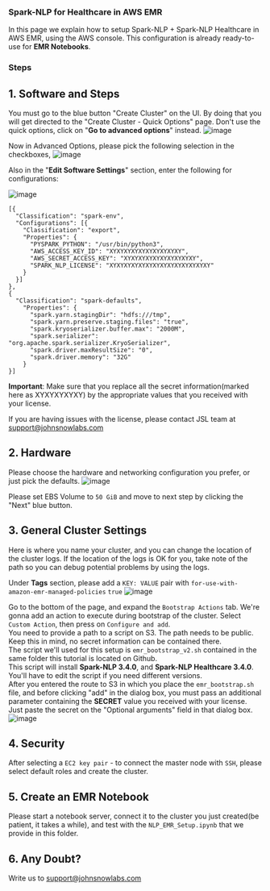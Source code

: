 ### Spark-NLP for Healthcare in AWS EMR

In this page we explain how to setup Spark-NLP + Spark-NLP Healthcare in AWS EMR, using the AWS console. This configuration is already ready-to-use for **EMR Notebooks**.

### Steps
## 1. Software and Steps

You must go to the blue button "Create Cluster" on the UI. By doing that you will get directed to the "Create Cluster - Quick Options" page. Don't use the quick options, click on "**Go to advanced options**" instead. ![image](https://user-images.githubusercontent.com/25952802/156355707-511b08f5-33e2-4ba9-a880-3e241c0c8f93.png)

Now in Advanced Options, please pick the following selection in the checkboxes,
![image](https://user-images.githubusercontent.com/25952802/156355170-56d1ba27-4751-49d3-b929-197ab167e1d4.png)

Also in the "**Edit Software Settings**" section, enter the following for configurations:

![image](https://user-images.githubusercontent.com/25952802/156357280-510009c6-2f12-44c5-9fe0-bd38e4d86838.png)

```
[{
  "Classification": "spark-env",
  "Configurations": [{
    "Classification": "export",
    "Properties": {
      "PYSPARK_PYTHON": "/usr/bin/python3",
      "AWS_ACCESS_KEY_ID": "XYXYXYXYXYXYXYXYXYXY",
      "AWS_SECRET_ACCESS_KEY": "XYXYXYXYXYXYXYXYXYXY", 
      "SPARK_NLP_LICENSE": "XYXYXYXYXYXYXYXYXYXYXYXYXYXY"
    }
  }]
},
{
  "Classification": "spark-defaults",
    "Properties": {
      "spark.yarn.stagingDir": "hdfs:///tmp",
      "spark.yarn.preserve.staging.files": "true",
      "spark.kryoserializer.buffer.max": "2000M",
      "spark.serializer": "org.apache.spark.serializer.KryoSerializer",
      "spark.driver.maxResultSize": "0",
      "spark.driver.memory": "32G"
    }
}]
```
**__Important__**:
Make sure that you replace all the secret information(marked here as XYXYXYXYXY) by the appropriate values that you received with your license.<br/> 

If you are having issues with the license, please contact JSL team at support@johnsnowlabs.com

## 2. Hardware
Please choose the hardware and networking configuration you prefer, or just pick the defaults.
![image](https://user-images.githubusercontent.com/25952802/156357686-820d2c6d-f2c5-47ba-9140-7a60ba11cf6a.png)

Please set EBS Volume to `50 GiB` and move to next step by clicking the "Next" blue button.<br/>

## 3. General Cluster Settings
Here is where you name your cluster, and you can change the location of the cluster logs. If the location of the logs is OK for you, take note of the path so you can debug potential problems by using the logs.<br/>

Under **Tags** section, please add a `KEY: VALUE` pair with `for-use-with-amazon-emr-managed-policies` `true`
![image](https://user-images.githubusercontent.com/25952802/156359265-0e4ed417-9c5d-4301-adc6-4736c6cda225.png)

Go to the bottom of the page, and expand the `Bootstrap Actions` tab. We're gonna add an action to execute during bootstrap of the cluster. Select `Custom Action`, then press on `Configure and add`.<br/>
You need to provide a path to a script on S3. The path needs to be public. Keep this in mind, no secret information can be contained there.<br/>
The script we'll used for this setup is `emr_bootstrap_v2.sh` contained in the same folder this tutorial is located on Github.<br/>
This script will install **Spark-NLP 3.4.0**, and **Spark-NLP Healthcare 3.4.0**. You'll have to edit the script if you need different versions.<br/>
After you entered the route to S3 in which you place the `emr_bootstrap.sh` file, and before clicking "add" in the dialog box, you must pass an additional parameter containing the **SECRET** value you received with your license. Just paste the secret on the "Optional arguments" field in that dialog box.<br/>
![image](https://user-images.githubusercontent.com/25952802/156359956-7bd8ae16-05f3-497d-8a1e-8e869b684503.png)

## 4. Security
After selecting a `EC2 key pair` - to connect the master node with `SSH`, please select default roles and create the cluster.

## 5. Create an EMR Notebook
Please start a notebook server, connect it to the cluster you just created(be patient, it takes a while), and test with the `NLP_EMR_Setup.ipynb` that we provide in this folder.<br/>

## 6. Any Doubt?
Write us to support@johnsnowlabs.com
